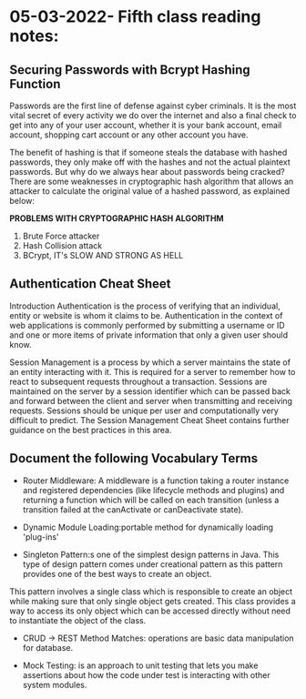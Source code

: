 # 05-03-2022- Fifth class reading notes:

## Securing Passwords with Bcrypt Hashing Function

Passwords are the first line of defense against cyber criminals. It is the most vital secret of every activity we do over the internet and also a final check to get into any of your user account, whether it is your bank account, email account, shopping cart account or any other account you have.

The benefit of hashing is that if someone steals the database with hashed passwords, they only make off with the hashes and not the actual plaintext passwords. But why do we always hear about passwords being cracked? There are some weaknesses in cryptographic hash algorithm that allows an attacker to calculate the original value of a hashed password, as explained below:

**PROBLEMS WITH CRYPTOGRAPHIC HASH ALGORITHM**

1. Brute Force attacker
2. Hash Collision attack
3. BCrypt, IT's SLOW AND STRONG AS HELL

## **Authentication Cheat Sheet**

Introduction
Authentication is the process of verifying that an individual, entity or website is whom it claims to be. Authentication in the context of web applications is commonly performed by submitting a username or ID and one or more items of private information that only a given user should know.

Session Management is a process by which a server maintains the state of an entity interacting with it. This is required for a server to remember how to react to subsequent requests throughout a transaction. Sessions are maintained on the server by a session identifier which can be passed back and forward between the client and server when transmitting and receiving requests. Sessions should be unique per user and computationally very difficult to predict. The Session Management Cheat Sheet contains further guidance on the best practices in this area.


## Document the following Vocabulary Terms

- Router Middleware: A middleware is a function taking a router instance and registered dependencies (like lifecycle methods and plugins) and returning a function which will be called on each transition (unless a transition failed at the canActivate or canDeactivate state).

- Dynamic Module Loading:portable method for dynamically loading 'plug-ins'
  
- Singleton Pattern:s one of the simplest design patterns in Java. This type of design pattern comes under creational pattern as this pattern provides one of the best ways to create an object.

This pattern involves a single class which is responsible to create an object while making sure that only single object gets created. This class provides a way to access its only object which can be accessed directly without need to instantiate the object of the class.

- CRUD -> REST Method Matches:  operations are basic data manipulation for database.
  
- Mock Testing: is an approach to unit testing that lets you make assertions about how the code under test is interacting with other system modules.